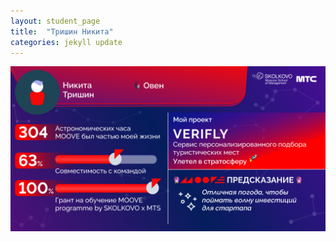 ```yaml
---
layout: student_page
title:  "Тришин Никита"
categories: jekyll update
---
```

<img class="img-fluid" src="/img/posts/Тришин Никита.png" alt="moove-2">
